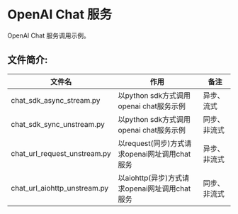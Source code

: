 # OpenAI Chat 服务

OpenAI Chat 服务调用示例。

## 文件简介:

| 文件名                        | 作用                                       | 备注           |
|------------------------------|-------------------------------------------|----------------|
| chat_sdk_async_stream.py     | 以python sdk方式调用openai chat服务示例      | 异步、流式       |
| chat_sdk_sync_unstream.py    | 以python sdk方式调用openai chat服务示例      | 同步、非流式     |
| chat_url_request_unstream.py | 以request(同步)方式请求openai网址调用chat服务  | 异步、非流式     |
| chat_url_aiohttp_unstream.py | 以aiohttp(异步)方式请求openai网址调用chat服务  | 同步、非流式     |
